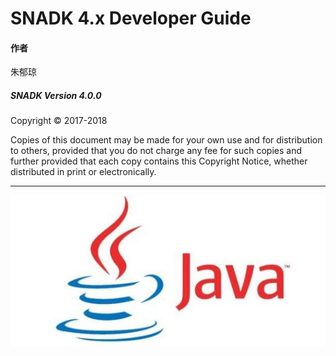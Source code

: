 # SNADK 4.x Developer Guide

#### **作者**

朱郁琼

##### SNADK Version 4.0.0

Copyright © 2017-2018

Copies of this document may be made for your own use and for distribution to others, provided that you do not charge any fee for such copies and further provided that each copy contains this Copyright Notice, whether distributed in print or electronically.

---

![](/assets/java.png)

